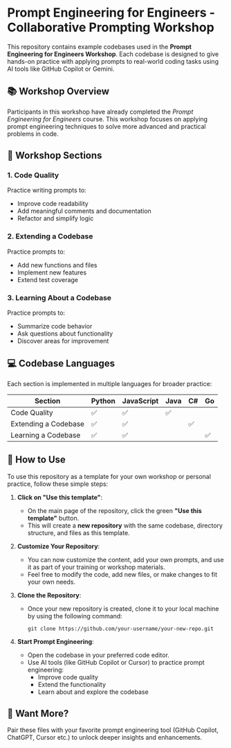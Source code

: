 # Prompt Engineering for Engineers - Collaborative Prompting Workshop

This repository contains example codebases used in the **Prompt Engineering for Engineers Workshop**. Each codebase is designed to give hands-on practice with applying prompts to real-world coding tasks using AI tools like GitHub Copilot or Gemini.

## 📚 Workshop Overview

Participants in this workshop have already completed the *Prompt Engineering for Engineers* course. This workshop focuses on applying prompt engineering techniques to solve more advanced and practical problems in code.

## 🧠 Workshop Sections

### 1. Code Quality
Practice writing prompts to:
- Improve code readability
- Add meaningful comments and documentation
- Refactor and simplify logic

### 2. Extending a Codebase
Practice prompts to:
- Add new functions and files
- Implement new features
- Extend test coverage

### 3. Learning About a Codebase
Practice prompts to:
- Summarize code behavior
- Ask questions about functionality
- Discover areas for improvement

## 💻 Codebase Languages

Each section is implemented in multiple languages for broader practice:

| Section             | Python | JavaScript | Java | C# | Go |
|---------------------|--------|------------|------|----|----|
| Code Quality        | ✅      | ✅          | ✅    |    |    |
| Extending a Codebase| ✅      | ✅          |      | ✅  |    |
| Learning a Codebase | ✅      | ✅          |      |    | ✅  |

## 🚀 How to Use

To use this repository as a template for your own workshop or personal practice, follow these simple steps:

1. **Click on "Use this template"**:
   - On the main page of the repository, click the green **"Use this template"** button.
   - This will create a **new repository** with the same codebase, directory structure, and files as this template.

2. **Customize Your Repository**:
   - You can now customize the content, add your own prompts, and use it as part of your training or workshop materials.
   - Feel free to modify the code, add new files, or make changes to fit your own needs.

3. **Clone the Repository**:
   - Once your new repository is created, clone it to your local machine by using the following command:
     ```
     git clone https://github.com/your-username/your-new-repo.git
     ```

4. **Start Prompt Engineering**:
   - Open the codebase in your preferred code editor.
   - Use AI tools (like GitHub Copilot or Cursor) to practice prompt engineering:
     - Improve code quality
     - Extend the functionality
     - Learn about and explore the codebase

## 🧪 Want More?

Pair these files with your favorite prompt engineering tool (GitHub Copilot, ChatGPT, Cursor etc.) to unlock deeper insights and enhancements.


